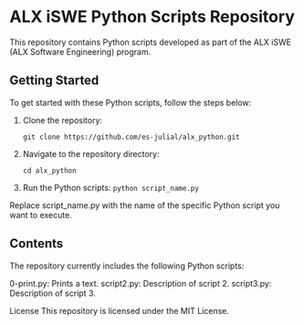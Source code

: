 # ALX iSWE Python Scripts Repository

This repository contains Python scripts developed as part of the ALX iSWE (ALX Software Engineering) program.

## Getting Started

To get started with these Python scripts, follow the steps below:

1. Clone the repository:

   ```git clone https://github.com/es-julial/alx_python.git```

2.  Navigate to the repository directory:

    ```cd alx_python```

3.  Run the Python scripts:
    ```python script_name.py```

Replace script_name.py with the name of the specific Python script you want to execute.

## Contents
The repository currently includes the following Python scripts:

0-print.py: Prints a text.
script2.py: Description of script 2.
script3.py: Description of script 3.


License
This repository is licensed under the MIT License.
